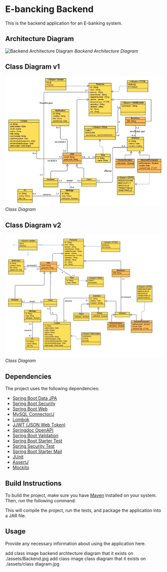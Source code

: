 # E-bancking Backend

This is the backend application for an E-banking system.

## Architecture Diagram

![Backend Architecture Diagram](./assets/Backend.jpg)
*Backend Architecture Diagram*

## Class Diagram v1

![Class Diagram](./assets/class%20diagram.jpg)
*Class Diagram*

## Class Diagram v2

![Class Diagram](./assets/v2.jpg)
*Class Diagram*

## Dependencies

The project uses the following dependencies:

- [Spring Boot Data JPA](https://spring.io/projects/spring-data-jpa)
- [Spring Boot Security](https://spring.io/projects/spring-security)
- [Spring Boot Web](https://spring.io/projects/spring-boot)
- [MySQL Connector/J](https://dev.mysql.com/downloads/connector/j/)
- [Lombok](https://projectlombok.org/)
- [JJWT (JSON Web Token)](https://github.com/jwtk/jjwt)
- [Springdoc OpenAPI](https://springdoc.org/)
- [Spring Boot Validation](https://spring.io/guides/gs/validating-form-input/)
- [Spring Boot Starter Test](https://docs.spring.io/spring-boot/docs/current/reference/html/spring-boot-features.html#boot-features-testing)
- [Spring Security Test](https://docs.spring.io/spring-security/site/docs/current/reference/html5/#test)
- [Spring Boot Starter Mail](https://docs.spring.io/spring-boot/docs/current/reference/html/boot-features-email.html)
- [JUnit](https://junit.org/junit4/)
- [AssertJ](https://assertj.github.io/doc/)
- [Mockito](https://site.mockito.org/)

## Build Instructions

To build the project, make sure you have [Maven](https://maven.apache.org/) installed on your system. Then, run the following command:

This will compile the project, run the tests, and package the application into a JAR file.

## Usage

Provide any necessary information about using the application here.

add class image backend archtecture diagram that it exists on ./assets/Backend.jpg
add class image class  diagram that it exists on ./assets/class diagram.jpg
